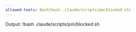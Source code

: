 ```yaml
---
allowed-tools: Bash(bash .claude/scripts/pm/blocked.sh)
---
```


Output:
!bash .claude/scripts/pm/blocked.sh

